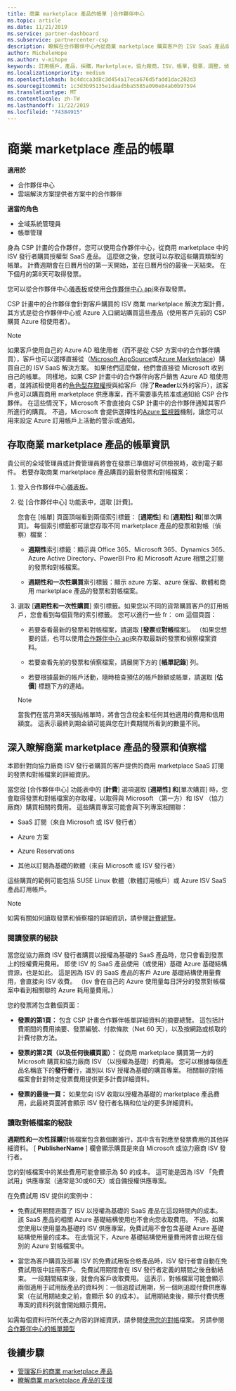 ```yaml
---
title: 商業 marketplace 產品的帳單 |合作夥伴中心
ms.topic: article
ms.date: 11/21/2019
ms.service: partner-dashboard
ms.subservice: partnercenter-csp
description: 瞭解在合作夥伴中心內從商業 marketplace 購買客戶的 ISV SaaS 產品或訂用帳戶的計費方式。
author: MicheleHope
ms.author: v-mihope
keywords: 訂用帳戶，產品，採購，Marketplace，協力廠商，ISV，帳單，發票，調整，偵察檔案
ms.localizationpriority: medium
ms.openlocfilehash: bc4dcca3d8c3d454a17eca676d5fadd1dac202d3
ms.sourcegitcommit: 1c3d3b95135e1daad5ba5585a090e84ab0b97594
ms.translationtype: MT
ms.contentlocale: zh-TW
ms.lasthandoff: 11/22/2019
ms.locfileid: "74384915"
---
```

# <a name="billing-for-commercial-marketplace-products"></a>商業 marketplace 產品的帳單

**適用於**

- 合作夥伴中心
- 雲端解決方案提供者方案中的合作夥伴

**適當的角色**

- 全域系統管理員
- 帳單管理

身為 CSP 計畫的合作夥伴，您可以使用合作夥伴中心，從商用 marketplace 中的 ISV 發行者購買授權型 SaaS 產品。 這麼做之後，您就可以存取這些購買類型的帳單。 計費週期會在日曆月份的第一天開始，並在日曆月份的最後一天結束。 在下個月的第8天可取得發票。

您可以從合作夥伴中心[儀表板](https://partner.microsoft.com/dashboard/)或使用[合作夥伴中心 api](https://docs.microsoft.com/partner-center/develop/)來存取發票。

CSP 計畫中的合作夥伴會針對客戶購買的 ISV 商業 marketplace 解決方案計費，其方式是從合作夥伴中心或 Azure 入口網站購買這些產品（使用客戶先前的 CSP 購買 Azure 租使用者）。

>[!NOTE]
>如果客戶使用自己的 Azure AD 租使用者（而不是從 CSP 方案中的合作夥伴購買），客戶也可以選擇直接從（[Microsoft AppSource](https://appsource.microsoft.com/)或[Azure Marketplace](https://azuremarketplace.microsoft.com/)）購買自己的 ISV SaaS 解決方案。 如果他們這麼做，他們會直接從 Microsoft 收到自己的帳單。 同樣地，如果 CSP 計畫中的合作夥伴向客戶銷售 Azure AD 租使用者，並將該租使用者的[角色型存取權](https://docs.microsoft.com/azure/role-based-access-control/built-in-roles)授與給客戶（除了**Reader**以外的客戶），該客戶也可以購買商用 marketplace 供應專案，而不需要事先核准或通知給 CSP 合作夥伴。 在這些情況下，Microsoft 不會直接向 CSP 計畫中的合作夥伴通知其客戶所進行的購買。 不過，Microsoft 會提供選擇性的[Azure 監視器](https://docs.microsoft.com/azure/azure-monitor/platform/alerts-activity-log)機制，讓您可以用來設定 Azure 訂用帳戶上活動的警示或通知。

## <a name="access-billing-information-for-commercial-marketplace-products"></a>存取商業 marketplace 產品的帳單資訊

貴公司的全域管理員或計費管理員將會在發票已準備好可供檢視時，收到電子郵件。 若要存取商業 marketplace 產品購買的最新發票和對帳檔案：

1. 登入合作夥伴中心[儀表板](https://partner.microsoft.com/dashboard/)。

2. 從 [合作夥伴中心] 功能表中，選取 [計費]。 

    您會在 [帳單] 頁面頂端看到兩個索引標籤： [**週期性**] 和 [**週期性] 和**[單次購買]。 每個索引標籤都可讓您存取不同 marketplace 產品的發票和對帳（偵察）檔案：

    - **週期性**索引標籤：顯示與 Office 365、Microsoft 365、Dynamics 365、Azure Active Directory、PowerBI Pro 和 Microsoft Azure 相關之訂閱的發票和對帳檔案。

    - **週期性和一次性購買**索引標籤：顯示 azure 方案、azure 保留、軟體和商用 marketplace 產品的發票和對帳檔案。
  
3. 選取 [**週期性和一次性購買**] 索引標籤。如果您以不同的貨幣購買客戶的訂用帳戶，您會看到每個貨幣的索引標籤。 您可以進行一些 fr： om 這個頁面：

    - 若要查看最新的發票和對帳檔案，請選取 [**發票**或**對帳**檔案]。 （如果您想要的話，也可以使用[合作夥伴中心 api](https://docs.microsoft.com/partner-center/develop/)來存取最新的發票和偵察檔案資料。

    - 若要查看先前的發票和偵察檔案，請展開下方的 [**帳單記錄**] 列。

    - 若要根據最新的帳戶活動，隨時檢查預估的帳戶餘額或帳單，請選取 [**估價**] 標題下方的連結。  

    >[!NOTE]
    > 當我們在當月第8天張貼帳單時，將會包含稅金和任何其他適用的費用和信用額度。 這表示最終到期金額可能與您在計費期間所看到的數量不同。

## <a name="more-about-invoices-and-recon-files-for-commercial-marketplace-products"></a>深入瞭解商業 marketplace 產品的發票和偵察檔

本節針對向協力廠商 ISV 發行者購買的客戶提供的商用 marketplace SaaS 訂閱的發票和對帳檔案的詳細資訊。

當您從 [合作夥伴中心] 功能表中的 [**計費**] 選項選取 [**週期性] 和**[單次購買] 時，您會取得發票和對帳檔案的存取權，以取得與 Microsoft （第一方）和 ISV （協力廠商）購買相關的費用。 這些購買專案可能會與下列專案相關聯：

- SaaS 訂閱（來自 Microsoft 或 ISV 發行者）

- Azure 方案

- Azure Reservations

- 其他以訂閱為基礎的軟體（來自 Microsoft 或 ISV 發行者）

這些購買的範例可能包括 SUSE Linux 軟體（軟體訂用帳戶）或 Azure ISV SaaS 產品訂用帳戶。

>[!NOTE]
> 如需有關如何讀取發票和偵察檔的詳細資訊，請參閱[計費總覽](billing.md)。

### <a name="tips-on-reading-your-invoice"></a>閱讀發票的秘訣

當您從協力廠商 ISV 發行者購買以授權為基礎的 SaaS 產品時，您只會看到發票上的授權費用費用。 即使 ISV 的 SaaS 產品使用（或使用）基礎 Azure 基礎結構資源，也是如此。 這是因為 ISV 的 SaaS 產品的客戶 Azure 基礎結構使用量費用，會直接向 ISV 收費。 （Isv 會在自己的 Azure 使用量每日評分的發票對帳檔案中看到相關聯的 Azure 耗用量費用。）

您的發票將包含數個頁面：

- **發票的第1頁：** 包含 CSP 計畫合作夥伴帳單詳細資料的摘要總覽。 這包括計費期間的費用摘要、發票編號、付款條款（Net 60 天），以及按網路或核取的計費付款方法。

- **發票的第2頁（以及任何後續頁面）：** 從商用 marketplace 購買第一方的 Microsoft 購買和協力廠商 ISV （以授權為基礎）的費用。 您可以根據每個產品名稱底下的**發行者**行，識別以 ISV 授權為基礎的購買專案。 相關聯的對帳檔案會針對特定發票費用提供更多計費詳細資料。

- **發票的最後一頁：** 如果您向 ISV 收取以授權為基礎的 marketplace 產品費用，此最終頁面將會顯示 ISV 發行者名稱和位址的更多詳細資料。

### <a name="tips-on-reading-your-reconciliation-file"></a>讀取對帳檔案的秘訣

**週期性和一次性採購**對帳檔案包含數個數據行，其中含有對應至發票費用的其他詳細資料。 [ **PublisherName** ] 欄會顯示購買是來自 Microsoft 或協力廠商 ISV 發行者。

您的對帳檔案中的某些費用可能會顯示為 $0 的成本。 這可能是因為 ISV 「免費試用」供應專案（通常是30或60天）或自備授權供應專案。

在免費試用 ISV 提供的案例中：

- 免費試用期間涵蓋了 ISV 以授權為基礎的 SaaS 產品在這段時間內的成本。 該 SaaS 產品的相關 Azure 基礎結構使用也不會向您收取費用。  不過，如果您使用以使用量為基礎的 ISV 供應專案，免費試用不會包含基礎 Azure 基礎結構使用量的成本。 在此情況下，Azure 基礎結構使用量費用將會出現在個別的 Azure 對帳檔案中。

- 當您為客戶購買及部署 ISV 的免費試用版合格產品時，ISV 發行者會自動在免費試用版中註冊客戶。 免費試用期間會在 ISV 發行者定義的期間之後自動結束。 一段期間結束後，就會向客戶收取費用。 這表示，對帳檔案可能會顯示兩個適用于試用版產品的資料列：一個追蹤試用期，另一個則追蹤付費供應專案（在試用期結束之前，會顯示 $0 的成本）。 試用期結束後，顯示付費供應專案的資料列就會開始顯示費用。 

如需每個資料行所代表之內容的詳細資訊，請參閱[使用您的對帳](use-the-reconciliation-files.md)檔案。 另請參閱[合作夥伴中心的帳單類型](billing-different-types.md)

## <a name="next-steps"></a>後續步驟

- [管理客戶的商業 marketplace 產品](csp-commercial-marketplace-manage.md)
- [瞭解商業 marketplace 產品的支援](csp-commercial-marketplace-support.md)
